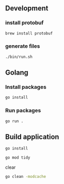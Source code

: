 ## Development


### install protobuf
```sh
brew install protobuf
```

### generate files
```sh
./bin/run.sh
```


## Golang

### Install packages
```sh
go install
```


### Run packages
```sh
go run .
```


## Build application

```sh
go install
```

```sh
go mod tidy
```


clear
```sh
go clean -modcache
```
